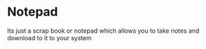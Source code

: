 # Notepad
Its just a scrap book or notepad which allows you to take notes and download to it  to your system
